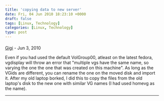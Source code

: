 ```yaml
---
title: 'copying data to new server'
date: Fri, 04 Jun 2010 18:23:10 +0000
draft: false
tags: [Linux, Technology]
categories: [Linux, Technology]
type: post
---
```



#### 
[Gigi]( "sgireeshmail@gmail.com") - <time datetime="2010-06-09 22:10:40">Jun 3, 2010</time>

Even if you had used the default VolGroup00, atleast on the latest fedora, vgdisplay will throw an error that "multiple vgs have the same name, so varying the one the one that was created on this machine". As long as the VGids are different, you can rename the one on the moved disk and import it. After my old laptop borked, I did this to copy the files from the old laptop's disk to the new one with similar VG names (I had used homevg as the name).
<hr />
